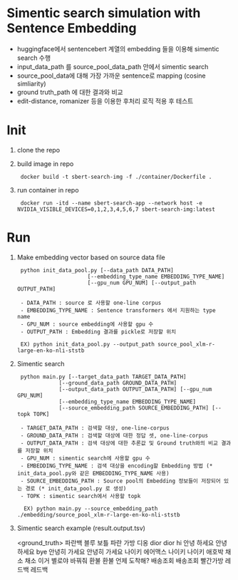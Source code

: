 # Simentic search simulation with Sentence Embedding

- huggingface에서 sentencebert 계열의 embedding 들을 이용해 simentic search 수행
- input_data_path 를 source_pool_data_path 안에서 simentic search 
- source_pool_data에 대해 가장 가까운 sentence로 mapping (cosine simliarity)
- ground truth_path 에 대한 결과와 비교
- edit-distance, romanizer 등을 이용한 후처리 로직 적용 후 테스트

# Init 

1. clone the repo
2. build image in repo
        
        docker build -t sbert-search-img -f ./container/Dockerfile .

3. run container in repo
        
        docker run -itd --name sbert-search-app --network host -e NVIDIA_VISIBLE_DEVICES=0,1,2,3,4,5,6,7 sbert-search-img:latest


# Run 

1. Make embedding vector based on source data file

        python init_data_pool.py [--data_path DATA_PATH]
                             [--embedding_type_name EMBEDDING_TYPE_NAME]
                             [--gpu_num GPU_NUM] [--output_path OUTPUT_PATH]
    
        - DATA_PATH : source 로 사용할 one-line corpus
        - EMBEDDING_TYPE_NAME : Sentence transformers 에서 지원하는 type name
        - GPU_NUM : source embedding에 사용할 gpu 수
        - OUTPUT_PATH : Embedding 결과를 pickle로 저장할 위치 

        EX) python init_data_pool.py --output_path source_pool_xlm-r-large-en-ko-nli-ststb

2. Simentic search  

        python main.py [--target_data_path TARGET_DATA_PATH]
                    [--ground_data_path GROUND_DATA_PATH]
                    [--output_data_path OUTPUT_DATA_PATH] [--gpu_num GPU_NUM]
                    [--embedding_type_name EMBEDDING_TYPE_NAME]
                    [--source_embedding_path SOURCE_EMBEDDING_PATH] [--topk TOPK]

        - TARGET_DATA_PATH : 검색할 대상, one-line-corpus
        - GROUND_DATA_PATH : 검색할 대상에 대한 정답 셋, one-line-corpus
        - OUTPUT_DATA_PATH : 검색 대상에 대한 추론값 및 Ground truth와의 비교 결과를 저장할 위치 
        - GPU_NUM : simentic search에 사용할 gpu 수
        - EMBEDDING_TYPE_NAME : 검색 대상을 encoding할 Embedding 방법 (* init_data_pool.py와 같은 EMBEDDING_TYPE_NAME 사용)
        - SOURCE_EMBEDDING_PATH : Source pool의 Embedding 정보들이 저장되어 있는 경로 (* init_data_pool.py 로 생성)
        - TOPK : simentic search에서 사용할 topk 

         EX) python main.py --source_embedding_path ./embedding/source_pool_xlm-r-large-en-ko-nli-ststb

3. Simentic search example (result.output.tsv)


    <target>	<inference>	<ground_truth>
    파란백	블루 보틀	파란 가방
    디옹	dior	dior
    hi	안녕 하세요	안녕 하세요
    bye	안녕히 가세요	안녕히 가세요
    나이키 에어맥스	나이키	나이키
    애호박	채소	채소
    이거 별로야 바꿔줘	환불	환불
    언제 도착해?	배송조회	배송조회
    빨간가방	레드백	레드백

